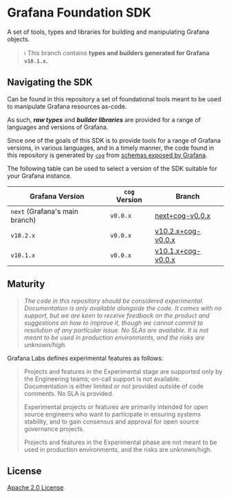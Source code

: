 # Grafana Foundation SDK

A set of tools, types and libraries for building and manipulating Grafana objects.

> ℹ️ This branch contains **types and builders generated for Grafana `v10.1.x`.**

## Navigating the SDK

Can be found in this repository a set of foundational tools meant to be used to
manipulate Grafana resources as-code.

As such, **_raw types_** and **_builder libraries_** are provided for a range
of languages and versions of Grafana.

Since one of the goals of this SDK is to provide tools for a range of Grafana
versions, in various languages, and in a timely manner, the code found in this
repository is generated by [`cog`](https://github.com/grafana/cog) from
[schemas exposed by Grafana](https://github.com/grafana/kind-registry/).

The following table can be used to select a version of the SDK suitable for
your Grafana instance.

| Grafana Version                | `cog` Version | Branch |
| ------------------------------ | ------------- | ------ |
| `next` (Grafana's main branch) | `v0.0.x`      | [next+cog-v0.0.x](https://github.com/grafana/grafana-foundation-sdk/tree/next%2Bcog-v0.0.x) |
| `v10.2.x`                      | `v0.0.x`      | [v10.2.x+cog-v0.0.x](https://github.com/grafana/grafana-foundation-sdk/tree/v10.2.x%2Bcog-v0.0.x) |
| `v10.1.x`                      | `v0.0.x`      | [v10.1.x+cog-v0.0.x](https://github.com/grafana/grafana-foundation-sdk/tree/v10.1.x%2Bcog-v0.0.x) |

## Maturity

> _The code in this repository should be considered experimental. Documentation is only
available alongside the code. It comes with no support, but we are keen to receive
feedback on the product and suggestions on how to improve it, though we cannot commit
to resolution of any particular issue. No SLAs are available. It is not meant to be used
in production environments, and the risks are unknown/high._

Grafana Labs defines experimental features as follows:

> Projects and features in the Experimental stage are supported only by the Engineering
teams; on-call support is not available. Documentation is either limited or not provided
outside of code comments. No SLA is provided.
>
> Experimental projects or features are primarily intended for open source engineers who
want to participate in ensuring systems stability, and to gain consensus and approval
for open source governance projects.
>
> Projects and features in the Experimental phase are not meant to be used in production
environments, and the risks are unknown/high.

## License

[Apache 2.0 License](./LICENSE)

